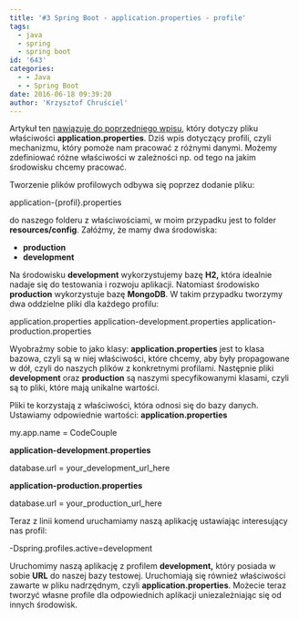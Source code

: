 ```yaml
---
title: '#3 Spring Boot - application.properties - profile'
tags:
  - java
  - spring
  - spring boot
id: '643'
categories:
  - - Java
  - - Spring Boot
date: 2016-06-18 09:39:20
author: 'Krzysztof Chruściel'
---
```


Artykuł ten [nawiązuje do poprzedniego wpisu](http://codecouple.pl/2016/06/14/2-spring-boot-application-properties/), który dotyczy pliku właściwości **application.properties**. Dziś wpis dotyczący profili, czyli mechanizmu, który pomoże nam pracować z różnymi danymi. Możemy zdefiniować różne właściwości w zależności np. od tego na jakim środowisku chcemy pracować.
<!-- more -->
Tworzenie plików profilowych odbywa się poprzez dodanie pliku:

application-{profil}.properties

do naszego folderu z właściwościami, w moim przypadku jest to folder **resources/config**. Załóżmy, że mamy dwa środowiska:

*   **production**
*   **development**

Na środowisku **development** wykorzystujemy bazę **H2,** która idealnie nadaje się do testowania i rozwoju aplikacji. Natomiast środowisko **production** wykorzystuje bazę **MongoDB**. W takim przypadku tworzymy dwa oddzielne pliki dla każdego profilu:

application.properties
application-development.properties
application-production.properties

Wyobraźmy sobie to jako klasy: **application.properties** jest to klasa bazowa, czyli są w niej właściwości, które chcemy, aby były propagowane w dół, czyli do naszych plików z konkretnymi profilami. Następnie pliki **development** oraz **production** są naszymi specyfikowanymi klasami, czyli są to pliki, które mają unikalne wartości.

Pliki te korzystają z właściwości, która odnosi się do bazy danych. Ustawiamy odpowiednie wartości: **application.properties**

my.app.name = CodeCouple

**application-development.properties**

database.url = your\_development\_url\_here

**application-production.properties**

database.url = your\_production\_url\_here

Teraz z linii komend uruchamiamy naszą aplikację ustawiając interesujący nas profil:

\-Dspring.profiles.active=development

Uruchomimy naszą aplikację z profilem **development,** który posiada w sobie **URL** do naszej bazy testowej. Uruchomiają się również właściwości zawarte w pliku nadrzędnym, czyli **application.properties**. Możecie teraz tworzyć własne profile dla odpowiednich aplikacji uniezależniając się od innych środowisk.